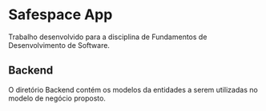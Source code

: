# Safespace App

Trabalho desenvolvido para a disciplina de Fundamentos de Desenvolvimento de Software.

## Backend
O diretório Backend contém os modelos da entidades a serem utilizadas no modelo de negócio proposto.